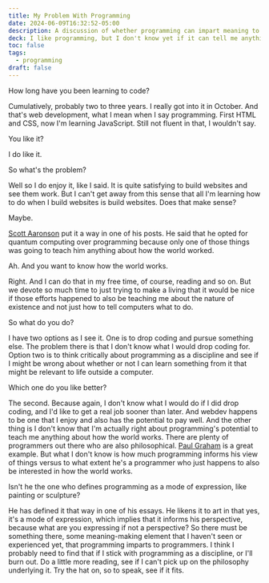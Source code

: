 ```yaml
---
title: My Problem With Programming
date: 2024-06-09T16:32:52-05:00
description: A discussion of whether programming can impart meaning to life outside the discipline.
deck: I like programming, but I don't know yet if it can tell me anything about how the world works.
toc: false
tags:
  - programming
draft: false
---
```


How long have you been learning to code?

Cumulatively, probably two to three years. I really got into it in October. And that's web development, what I mean when I say programming. First HTML and CSS, now I'm learning JavaScript. Still not fluent in that, I wouldn't say.

You like it?

I do like it.

So what's the problem?

Well so I do enjoy it, like I said. It is quite satisfying to build websites and see them work. But I can't get away from this sense that all I'm learning how to do when I build websites is build websites. Does that make sense?

Maybe.

[Scott Aaronson](https://scottaaronson.blog/) put it a way in one of his posts. He said that he opted for quantum computing over programming because only one of those things was going to teach him anything about how the world worked.

Ah. And you want to know how the world works.

Right. And I can do that in my free time, of course, reading and so on. But we devote so much time to just trying to make a living that it would be nice if those efforts happened to also be teaching me about the nature of existence and not just how to tell computers what to do.

So what do you do?

I have two options as I see it. One is to drop coding and pursue something else. The problem there is that I don't know what I would drop coding for. Option two is to think critically about programming as a discipline and see if I might be wrong about whether or not I can learn something from it that might be relevant to life outside a computer.

Which one do you like better?

The second. Because again, I don't know what I would do if I did drop coding, and I'd like to get a real job sooner than later. And webdev happens to be one that I enjoy and also has the potential to pay well. And the other thing is I don't know that I'm actually right about programming's potential to teach me anything about how the world works. There are plenty of programmers out there who are also philosophical. [Paul Graham](https://www.paulgraham.com/) is a great example. But what I don't know is how much programming informs his view of things versus to what extent he's a programmer who just happens to also be interested in how the world works.

Isn't he the one who defines programming as a mode of expression, like painting or sculpture?

He has defined it that way in one of his essays. He likens it to art in that yes, it's a mode of expression, which implies that it informs his perspective, because what are you expressing if not a perspective? So there must be something there, some meaning-making element that I haven't seen or experienced yet, that programming imparts to programmers. I think I probably need to find that if I stick with programming as a discipline, or I'll burn out. Do a little more reading, see if I can't pick up on the philosophy underlying it. Try the hat on, so to speak, see if it fits.
